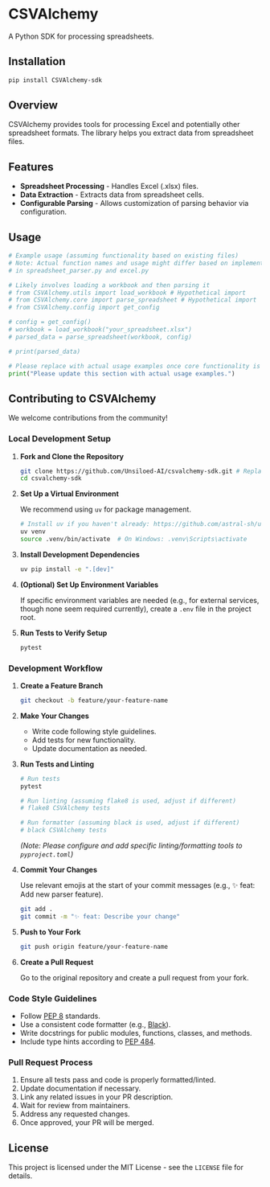 # CSVAlchemy

A Python SDK for processing spreadsheets.

## Installation

```bash
pip install CSVAlchemy-sdk
```

## Overview

CSVAlchemy provides tools for processing Excel and potentially other spreadsheet formats. The library helps you extract data from spreadsheet files.

## Features

* **Spreadsheet Processing** - Handles Excel (.xlsx) files.
* **Data Extraction** - Extracts data from spreadsheet cells.
* **Configurable Parsing** - Allows customization of parsing behavior via configuration.

## Usage

```python
# Example usage (assuming functionality based on existing files)
# Note: Actual function names and usage might differ based on implementation details
# in spreadsheet_parser.py and excel.py

# Likely involves loading a workbook and then parsing it
# from CSVAlchemy.utils import load_workbook # Hypothetical import
# from CSVAlchemy.core import parse_spreadsheet # Hypothetical import
# from CSVAlchemy.config import get_config

# config = get_config()
# workbook = load_workbook("your_spreadsheet.xlsx")
# parsed_data = parse_spreadsheet(workbook, config)

# print(parsed_data)

# Please replace with actual usage examples once core functionality is confirmed.
print("Please update this section with actual usage examples.")
```

## Contributing to CSVAlchemy

We welcome contributions from the community!

### Local Development Setup

1.  **Fork and Clone the Repository**

    ```bash
    git clone https://github.com/Unsiloed-AI/csvalchemy-sdk.git # Replace YOUR_USERNAME
    cd csvalchemy-sdk
    ```

2.  **Set Up a Virtual Environment**

    We recommend using `uv` for package management.

    ```bash
    # Install uv if you haven't already: https://github.com/astral-sh/uv
    uv venv
    source .venv/bin/activate  # On Windows: .venv\Scripts\activate
    ```

3.  **Install Development Dependencies**

    ```bash
    uv pip install -e ".[dev]"
    ```

4.  **(Optional) Set Up Environment Variables**

    If specific environment variables are needed (e.g., for external services, though none seem required currently), create a `.env` file in the project root.

5.  **Run Tests to Verify Setup**

    ```bash
    pytest
    ```

### Development Workflow

1.  **Create a Feature Branch**

    ```bash
    git checkout -b feature/your-feature-name
    ```

2.  **Make Your Changes**

    - Write code following style guidelines.
    - Add tests for new functionality.
    - Update documentation as needed.

3.  **Run Tests and Linting**

    ```bash
    # Run tests
    pytest

    # Run linting (assuming flake8 is used, adjust if different)
    # flake8 CSVAlchemy tests

    # Run formatter (assuming black is used, adjust if different)
    # black CSVAlchemy tests
    ```
    *(Note: Please configure and add specific linting/formatting tools to `pyproject.toml`)*

4.  **Commit Your Changes**

    Use relevant emojis at the start of your commit messages (e.g., ✨ feat: Add new parser feature).

    ```bash
    git add .
    git commit -m "✨ feat: Describe your change"
    ```

5.  **Push to Your Fork**

    ```bash
    git push origin feature/your-feature-name
    ```

6.  **Create a Pull Request**

    Go to the original repository and create a pull request from your fork.

### Code Style Guidelines

- Follow [PEP 8](https://peps.python.org/pep-0008/) standards.
- Use a consistent code formatter (e.g., [Black](https://black.readthedocs.io/)).
- Write docstrings for public modules, functions, classes, and methods.
- Include type hints according to [PEP 484](https://peps.python.org/pep-0484/).

### Pull Request Process

1.  Ensure all tests pass and code is properly formatted/linted.
2.  Update documentation if necessary.
3.  Link any related issues in your PR description.
4.  Wait for review from maintainers.
5.  Address any requested changes.
6.  Once approved, your PR will be merged.

## License

This project is licensed under the MIT License - see the `LICENSE` file for details.

